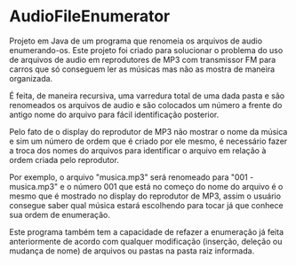 # AudioFileEnumerator

Projeto em Java de um programa que renomeia os arquivos de audio enumerando-os.
Este projeto foi criado para solucionar o problema do uso de arquivos de audio em reprodutores de MP3 com transmissor FM para carros que só conseguem ler as músicas mas não as mostra de maneira organizada.

É feita, de maneira recursiva, uma varredura total de uma dada pasta e são renomeados os arquivos de audio e são colocados um número a frente do antigo nome do arquivo para fácil identificação posterior.

Pelo fato de o display do reprodutor de MP3 não mostrar o nome da música e sim um número de ordem que é criado por ele mesmo, é necessário fazer a troca dos nomes do arquivos para identificar o arquivo em relação à ordem criada pelo reprodutor.

Por exemplo, o arquivo "musica.mp3" será renomeado para "001 - musica.mp3" e o número 001 que está no começo do nome do arquivo é o mesmo que é mostrado no display do reprodutor de MP3, assim o usuário consegue saber qual música estará escolhendo para tocar já que conhece sua ordem de enumeração.

Este programa também tem a capacidade de refazer a enumeração já feita anteriormente de acordo com qualquer modificação (inserção, deleção ou mudança de nome) de arquivos ou pastas na pasta raiz informada.
